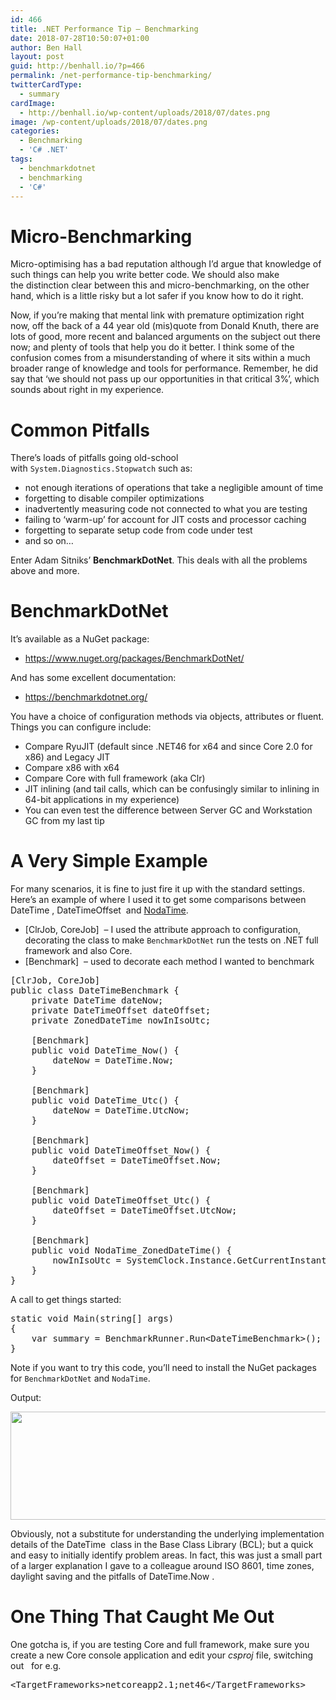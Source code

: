 ```yaml
---
id: 466
title: .NET Performance Tip – Benchmarking
date: 2018-07-28T10:50:07+01:00
author: Ben Hall
layout: post
guid: http://benhall.io/?p=466
permalink: /net-performance-tip-benchmarking/
twitterCardType:
  - summary
cardImage:
  - http://benhall.io/wp-content/uploads/2018/07/dates.png
image: /wp-content/uploads/2018/07/dates.png
categories:
  - Benchmarking
  - 'C# .NET'
tags:
  - benchmarkdotnet
  - benchmarking
  - 'C#'
---
```

# Micro-Benchmarking

Micro-optimising has a bad reputation although I’d argue that knowledge of such things can help you write better code. We should also make the distinction clear between this and micro-benchmarking, on the other hand, which is a little risky but a lot safer if you know how to do it right.

Now, if you&#8217;re making that mental link with premature optimization right now, off the back of a 44 year old (mis)quote from Donald Knuth, there are lots of good, more recent and balanced arguments on the subject out there now; and plenty of tools that help you do it better. I think some of the confusion comes from a misunderstanding of where it sits within a much broader range of knowledge and tools for performance. Remember, he did say that &#8216;we should not pass up our opportunities in that critical 3%&#8217;, which sounds about right in my experience.

# Common Pitfalls

There’s loads of pitfalls going old-school with `System.Diagnostics.Stopwatch` such as:

  * not enough iterations of operations that take a negligible amount of time
  * forgetting to disable compiler optimizations
  * inadvertently measuring code not connected to what you are testing
  * failing to &#8216;warm-up&#8217; for account for JIT costs and processor caching
  * forgetting to separate setup code from code under test
  * and so on&#8230;

Enter Adam Sitniks’ **BenchmarkDotNet**. This deals with all the problems above and more.

# BenchmarkDotNet

It’s available as a NuGet package:

  * <a href="https://www.nuget.org/packages/BenchmarkDotNet/" rel="noopener">https://www.nuget.org/packages/BenchmarkDotNet/</a>

And has some excellent documentation:

  * <a title="https://benchmarkdotnet.org/" href="https://benchmarkdotnet.org/" target="_blank" rel="noopener">https://benchmarkdotnet.org/</a>

You have a choice of configuration methods via objects, attributes or fluent. Things you can configure include:

  * Compare RyuJIT (default since .NET46 for x64 and since Core 2.0 for x86) and Legacy JIT
  * Compare x86 with x64
  * Compare Core with full framework (aka Clr)
  * JIT inlining (and tail calls, which can be confusingly similar to inlining in 64-bit applications in my experience)
  * You can even test the difference between Server GC and Workstation GC from my last tip

# A Very Simple Example

For many scenarios, it is fine to just fire it up with the standard settings. Here&#8217;s an example of where I used it to get some comparisons between <span class="lang:c# decode:true crayon-inline ">DateTime</span> , <span class="lang:c# decode:true crayon-inline ">DateTimeOffset</span>  and <a href="https://nodatime.org/" rel="noopener">NodaTime</a>.

  * <span class="lang:c# decode:true crayon-inline ">[ClrJob, CoreJob]</span>  &#8211; I used the attribute approach to configuration, decorating the class to make `BenchmarkDotNet` run the tests on .NET full framework and also Core.
  * <span class="lang:c# decode:true crayon-inline ">[Benchmark]</span>  &#8211; used to decorate each method I wanted to benchmark

<pre class="whitespace-before:1 whitespace-after:1 lang:c# decode:true">[ClrJob, CoreJob]
public class DateTimeBenchmark {
    private DateTime dateNow;
    private DateTimeOffset dateOffset;
    private ZonedDateTime nowInIsoUtc;

    [Benchmark]
    public void DateTime_Now() {
        dateNow = DateTime.Now;
    }

    [Benchmark]
    public void DateTime_Utc() {
        dateNow = DateTime.UtcNow;
    }

    [Benchmark]
    public void DateTimeOffset_Now() {
        dateOffset = DateTimeOffset.Now;
    }

    [Benchmark]
    public void DateTimeOffset_Utc() {
        dateOffset = DateTimeOffset.UtcNow;
    }

    [Benchmark]
    public void NodaTime_ZonedDateTime() {
        nowInIsoUtc = SystemClock.Instance.GetCurrentInstant().InUtc();
    }
}</pre>

A call to get things started:

<pre class="whitespace-before:1 whitespace-after:1 lang:c# decode:true">static void Main(string[] args)
{
    var summary = BenchmarkRunner.Run&lt;DateTimeBenchmark&gt;();
}</pre>

Note if you want to try this code, you&#8217;ll need to install the NuGet packages for `BenchmarkDotNet` and `NodaTime`.

Output:

<img class="alignleft size-full wp-image-469" src="https://i0.wp.com/benhall.io/wp-content/uploads/2018/07/dates.png?resize=687%2C173" alt="" width="687" height="173" srcset="https://i0.wp.com/benhall.io/wp-content/uploads/2018/07/dates.png?w=900 900w, https://i0.wp.com/benhall.io/wp-content/uploads/2018/07/dates.png?resize=300%2C75 300w, https://i0.wp.com/benhall.io/wp-content/uploads/2018/07/dates.png?resize=768%2C193 768w, https://i0.wp.com/benhall.io/wp-content/uploads/2018/07/dates.png?resize=800%2C201 800w" sizes="(max-width: 687px) 100vw, 687px" data-recalc-dims="1" /> 

Obviously, not a substitute for understanding the underlying implementation details of the <span class="lang:c# decode:true crayon-inline ">DateTime</span>  class in the Base Class Library (BCL); but a quick and easy to initially identify problem areas. In fact, this was just a small part of a larger explanation I gave to a colleague around ISO 8601, time zones, daylight saving and the pitfalls of <span class="lang:c# decode:true crayon-inline ">DateTime.Now</span> .

# One Thing That Caught Me Out

One gotcha is, if you are testing Core and full framework, make sure you create a new Core console application and edit your _csproj_ file, switching out <span class="lang:c# decode:true crayon-inline "><TargetFramework></span>  for e.g.

<pre class="whitespace-before:1 whitespace-after:1 lang:c# decode:true ">&lt;TargetFrameworks&gt;netcoreapp2.1;net46&lt;/TargetFrameworks&gt;</pre>